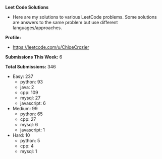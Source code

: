 **Leet Code Solutions**

- Here are my solutions to various LeetCode problems. Some solutions are answers to the same problem but use different languages/approaches.

**Profile:**

- https://leetcode.com/u/ChloeCrozier

**Submissions This Week:** 6

**Total Submissions:** 346
- Easy: 237
  - python: 93
  - java: 2
  - cpp: 109
  - mysql: 27
  - javascript: 6
- Medium: 99
  - python: 65
  - cpp: 27
  - mysql: 6
  - javascript: 1
- Hard: 10
  - python: 5
  - cpp: 4
  - mysql: 1